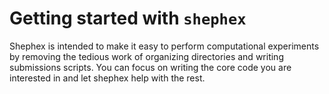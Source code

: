 # Getting started with `shephex`

Shephex is intended to make it easy to perform computational experiments by 
removing the tedious work of organizing directories and writing submissions scripts. 
You can focus on writing the core code you are interested in and let shephex help with the rest.

